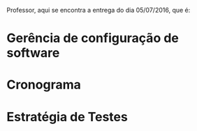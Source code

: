 Professor, aqui se encontra a entrega do dia 05/07/2016, que é:

# Gerência de configuração de software
# Cronograma
# Estratégia de Testes 
